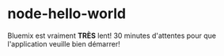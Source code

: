 # node-hello-world
Bluemix est vraiment **TRÈS** lent!
30 minutes d'attentes pour que l'application veuille bien démarrer!

